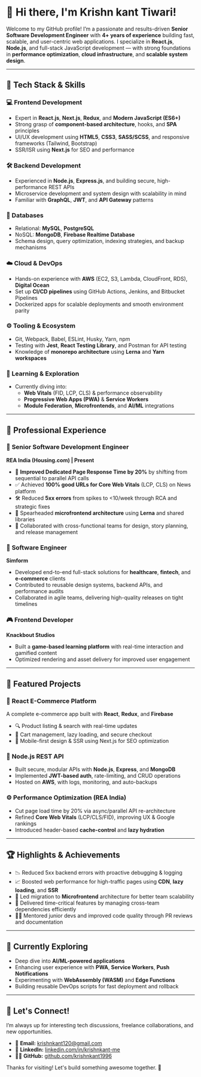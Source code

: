# 👋 Hi there, I'm Krishn kant Tiwari!

Welcome to my GitHub profile! I’m a passionate and results-driven **Senior Software Development Engineer** with **4+ years of experience** building fast, scalable, and user-centric web applications. I specialize in **React.js**, **Node.js**, and full-stack JavaScript development — with strong foundations in **performance optimization**, **cloud infrastructure**, and **scalable system design**.

---

## 🧠 Tech Stack & Skills

### 💻 Frontend Development
- Expert in **React.js**, **Next.js**, **Redux**, and **Modern JavaScript (ES6+)**
- Strong grasp of **component-based architecture**, hooks, and **SPA** principles
- UI/UX development using **HTML5**, **CSS3**, **SASS/SCSS**, and responsive frameworks (Tailwind, Bootstrap)
- SSR/ISR using **Next.js** for SEO and performance

### 🛠 Backend Development
- Experienced in **Node.js**, **Express.js**, and building secure, high-performance REST APIs
- Microservice development and system design with scalability in mind
- Familiar with **GraphQL**, **JWT**, and **API Gateway** patterns

### 🧩 Databases
- Relational: **MySQL**, **PostgreSQL**
- NoSQL: **MongoDB**, **Firebase Realtime Database**
- Schema design, query optimization, indexing strategies, and backup mechanisms

### ☁️ Cloud & DevOps
- Hands-on experience with **AWS** (EC2, S3, Lambda, CloudFront, RDS), **Digital Ocean**
- Set up **CI/CD pipelines** using GitHub Actions, Jenkins, and Bitbucket Pipelines
- Dockerized apps for scalable deployments and smooth environment parity

### ⚙️ Tooling & Ecosystem
- Git, Webpack, Babel, ESLint, Husky, Yarn, npm
- Testing with **Jest**, **React Testing Library**, and Postman for API testing
- Knowledge of **monorepo architecture** using **Lerna** and **Yarn workspaces**

### 🚀 Learning & Exploration
- Currently diving into:
  - **Web Vitals** (FID, LCP, CLS) & performance observability
  - **Progressive Web Apps (PWA)** & **Service Workers**
  - **Module Federation**, **Microfrontends**, and **AI/ML** integrations

---

## 💼 Professional Experience

### 🏢 **Senior Software Development Engineer**  
**REA India (Housing.com) | Present**

- 🚀 **Improved Dedicated Page Response Time by 20%** by shifting from sequential to parallel API calls  
- ✅ Achieved **100% good URLs for Core Web Vitals** (LCP, CLS) on News platform  
- 🛠 Reduced **5xx errors** from spikes to <10/week through RCA and strategic fixes  
- 🧩 Spearheaded **microfrontend architecture** using **Lerna** and shared libraries  
- 🤝 Collaborated with cross-functional teams for design, story planning, and release management

### 💼 **Software Engineer**  
**Simform**

- Developed end-to-end full-stack solutions for **healthcare**, **fintech**, and **e-commerce** clients  
- Contributed to reusable design systems, backend APIs, and performance audits  
- Collaborated in agile teams, delivering high-quality releases on tight timelines

### 🎮 **Frontend Developer**  
**Knackbout Studios**

- Built a **game-based learning platform** with real-time interaction and gamified content  
- Optimized rendering and asset delivery for improved user engagement

---

## 🌟 Featured Projects

### 🛒 **React E-Commerce Platform**
A complete e-commerce app built with **React**, **Redux**, and **Firebase**
- 🔍 Product listing & search with real-time updates
- 🛒 Cart management, lazy loading, and secure checkout
- 📱 Mobile-first design & SSR using Next.js for SEO optimization

### 🔐 **Node.js REST API**
- Built secure, modular APIs with **Node.js**, **Express**, and **MongoDB**
- Implemented **JWT-based auth**, rate-limiting, and CRUD operations
- Hosted on **AWS**, with logs, monitoring, and auto-backups

### ⚙️ **Performance Optimization (REA India)**
- Cut page load time by 20% via async/parallel API re-architecture
- Refined **Core Web Vitals** (LCP/CLS/FID), improving UX & Google rankings
- Introduced header-based **cache-control** and **lazy hydration**

---

## 🏆 Highlights & Achievements

- 📉 Reduced 5xx backend errors with proactive debugging & logging
- 📈 Boosted web performance for high-traffic pages using **CDN**, **lazy loading**, and **SSR**
- 🧱 Led migration to **Microfrontend** architecture for better team scalability
- 🚀 Delivered time-critical features by managing cross-team dependencies efficiently
- 🧑‍🏫 Mentored junior devs and improved code quality through PR reviews and documentation

---

## 📌 Currently Exploring
- Deep dive into **AI/ML-powered applications**
- Enhancing user experience with **PWA**, **Service Workers**, **Push Notifications**
- Experimenting with **WebAssembly (WASM)** and **Edge Functions**  
- Building reusable DevOps scripts for fast deployment and rollback

---

## 🤝 Let's Connect!

I’m always up for interesting tech discussions, freelance collaborations, and new opportunities.

- 📧 **Email:** [krishnkant120@gmail.com](mailto:krishnkant120@gmail.com)  
- 💼 **LinkedIn:** [linkedin.com/in/krishnkant-me](https://www.linkedin.com/in/krishnkant-me/)  
- 👨‍💻 **GitHub:** [github.com/krishnkant1996](https://github.com/krishnkant1996)  

Thanks for visiting! Let's build something awesome together. 🚀
